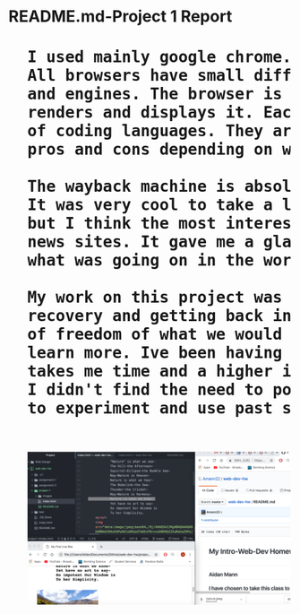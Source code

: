 <h1>README.md-Project 1 Report<h1/>

<pre>
  I used mainly google chrome.
  All browsers have small differences in code interpretation, interface, rendering,
  and engines. The browser is what takes your or anybodies code from the web
  renders and displays it. Each uses different interpreters to understand varieties
  of coding languages. They are constantly updating and changing, they all have
  pros and cons depending on what you are looking to do.

  The wayback machine is absolutely incredible, I loved to explore and interact.
  It was very cool to take a look at very popular websites like youtube and mtv,
  but I think the most interesting thing was to view sites like nytimes and other
  news sites. It gave me a glance into not only what the internet was like but
  what was going on in the world arounf those times.

  My work on this project was somewhat sporadic, I am just starting my post-surgery
  recovery and getting back into school. I liked this project alot, it have alot
  of freedom of what we would like to work with but at the same time helped me
  learn more. Ive been having some issues getting my sites to go live but it just
  takes me time and a higher importance of organization than what I am used to.
  I didn't find the need to post up about any issues ussually I just need more time
  to experiment and use past sites to check my work.
<pre/>

  <img src="./images/proj1ss.png" />
